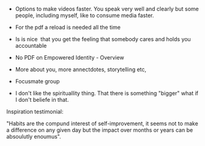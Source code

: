 - Options to make videos faster. You speak very well and clearly but some people, including myself, like to consume media faster.
- For the pdf a reload is needed all the time 
- Is is nice  that you get the feeling that somebody cares and holds you accountable
- No PDF on Empowered Identity - Overview
- More about you, more annectdotes, storytelling etc,
- Focusmate group

- I don't like the spirituallity thing. That there is something "bigger" what if I don't beliefe in that.



Inspiration testimonial:

"Habits are the compund interest of self-improvement, it seems not to make a difference on any given day but the impact over months or years can be absoulutly enoumus". 



